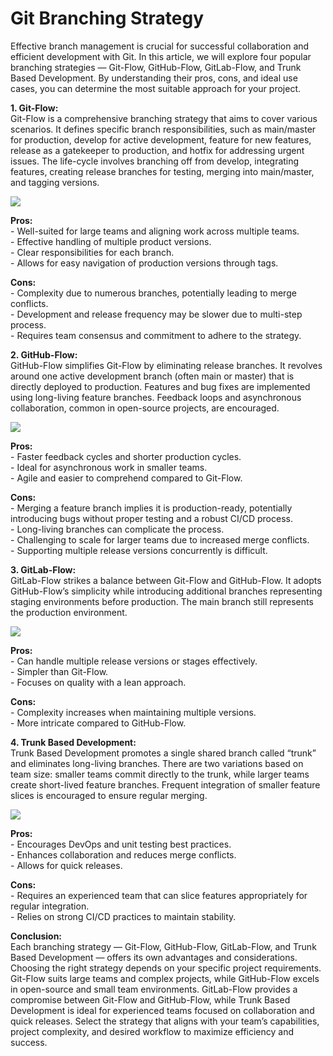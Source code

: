 # Git Branching Strategy

Effective branch management is crucial for successful collaboration and efficient development with Git. In this article, we will explore four popular branching strategies — Git-Flow, GitHub-Flow, GitLab-Flow, and Trunk Based Development. By understanding their pros, cons, and ideal use cases, you can determine the most suitable approach for your project.

**1. Git-Flow:**\
Git-Flow is a comprehensive branching strategy that aims to cover various scenarios. It defines specific branch responsibilities, such as main/master for production, develop for active development, feature for new features, release as a gatekeeper to production, and hotfix for addressing urgent issues. The life-cycle involves branching off from develop, integrating features, creating release branches for testing, merging into main/master, and tagging versions.

![](https://miro.medium.com/v2/resize:fit:1400/0*Dcet6Kf45N2CSFIm.png)

**Pros:**\
\- Well-suited for large teams and aligning work across multiple teams.\
\- Effective handling of multiple product versions.\
\- Clear responsibilities for each branch.\
\- Allows for easy navigation of production versions through tags.

**Cons:**\
\- Complexity due to numerous branches, potentially leading to merge conflicts.\
\- Development and release frequency may be slower due to multi-step process.\
\- Requires team consensus and commitment to adhere to the strategy.

**2. GitHub-Flow:**\
GitHub-Flow simplifies Git-Flow by eliminating release branches. It revolves around one active development branch (often main or master) that is directly deployed to production. Features and bug fixes are implemented using long-living feature branches. Feedback loops and asynchronous collaboration, common in open-source projects, are encouraged.



![](https://miro.medium.com/v2/resize:fit:1400/0*nTY2nx3ulEfi5JuT.png)

**Pros:**\
\- Faster feedback cycles and shorter production cycles.\
\- Ideal for asynchronous work in smaller teams.\
\- Agile and easier to comprehend compared to Git-Flow.

**Cons:**\
\- Merging a feature branch implies it is production-ready, potentially introducing bugs without proper testing and a robust CI/CD process.\
\- Long-living branches can complicate the process.\
\- Challenging to scale for larger teams due to increased merge conflicts.\
\- Supporting multiple release versions concurrently is difficult.

**3. GitLab-Flow:**\
GitLab-Flow strikes a balance between Git-Flow and GitHub-Flow. It adopts GitHub-Flow’s simplicity while introducing additional branches representing staging environments before production. The main branch still represents the production environment.

![](https://miro.medium.com/v2/resize:fit:1400/0*UsNv5Hw6gShxqlE5.png)

**Pros:**\
\- Can handle multiple release versions or stages effectively.\
\- Simpler than Git-Flow.\
\- Focuses on quality with a lean approach.

**Cons:**\
\- Complexity increases when maintaining multiple versions.\
\- More intricate compared to GitHub-Flow.

**4. Trunk Based Development:**\
Trunk Based Development promotes a single shared branch called “trunk” and eliminates long-living branches. There are two variations based on team size: smaller teams commit directly to the trunk, while larger teams create short-lived feature branches. Frequent integration of smaller feature slices is encouraged to ensure regular merging.

![](https://miro.medium.com/v2/resize:fit:1400/0*hN1CRJFrk_cRwp9m.png)

**Pros:**\
\- Encourages DevOps and unit testing best practices.\
\- Enhances collaboration and reduces merge conflicts.\
\- Allows for quick releases.

**Cons:**\
\- Requires an experienced team that can slice features appropriately for regular integration.\
\- Relies on strong CI/CD practices to maintain stability.

**Conclusion:**\
Each branching strategy — Git-Flow, GitHub-Flow, GitLab-Flow, and Trunk Based Development — offers its own advantages and considerations. Choosing the right strategy depends on your specific project requirements. Git-Flow suits large teams and complex projects, while GitHub-Flow excels in open-source and small team environments. GitLab-Flow provides a compromise between Git-Flow and GitHub-Flow, while Trunk Based Development is ideal for experienced teams focused on collaboration and quick releases. Select the strategy that aligns with your team’s capabilities, project complexity, and desired workflow to maximize efficiency and success.
